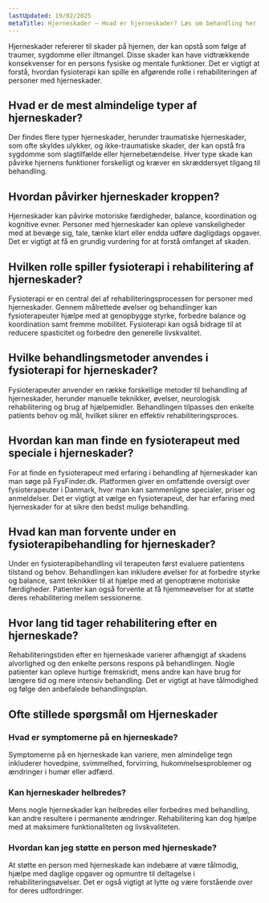 ```yaml
---
lastUpdated: 19/02/2025
metaTitle: Hjerneskader – Hvad er hjerneskader? Læs om behandling her
---
```


Hjerneskader refererer til skader på hjernen, der kan opstå som følge af traumer, sygdomme eller iltmangel. Disse skader kan have vidtrækkende konsekvenser for en persons fysiske og mentale funktioner. Det er vigtigt at forstå, hvordan fysioterapi kan spille en afgørende rolle i rehabiliteringen af personer med hjerneskader.

## Hvad er de mest almindelige typer af hjerneskader?

Der findes flere typer hjerneskader, herunder traumatiske hjerneskader, som ofte skyldes ulykker, og ikke-traumatiske skader, der kan opstå fra sygdomme som slagtilfælde eller hjernebetændelse. Hver type skade kan påvirke hjernens funktioner forskelligt og kræver en skræddersyet tilgang til behandling.

## Hvordan påvirker hjerneskader kroppen?

Hjerneskader kan påvirke motoriske færdigheder, balance, koordination og kognitive evner. Personer med hjerneskader kan opleve vanskeligheder med at bevæge sig, tale, tænke klart eller endda udføre dagligdags opgaver. Det er vigtigt at få en grundig vurdering for at forstå omfanget af skaden.

## Hvilken rolle spiller fysioterapi i rehabilitering af hjerneskader?

Fysioterapi er en central del af rehabiliteringsprocessen for personer med hjerneskader. Gennem målrettede øvelser og behandlinger kan fysioterapeuter hjælpe med at genopbygge styrke, forbedre balance og koordination samt fremme mobilitet. Fysioterapi kan også bidrage til at reducere spasticitet og forbedre den generelle livskvalitet.

## Hvilke behandlingsmetoder anvendes i fysioterapi for hjerneskader?

Fysioterapeuter anvender en række forskellige metoder til behandling af hjerneskader, herunder manuelle teknikker, øvelser, neurologisk rehabilitering og brug af hjælpemidler. Behandlingen tilpasses den enkelte patients behov og mål, hvilket sikrer en effektiv rehabiliteringsproces.

## Hvordan kan man finde en fysioterapeut med speciale i hjerneskader?

For at finde en fysioterapeut med erfaring i behandling af hjerneskader kan man søge på FysFinder.dk. Platformen giver en omfattende oversigt over fysioterapeuter i Danmark, hvor man kan sammenligne specialer, priser og anmeldelser. Det er vigtigt at vælge en fysioterapeut, der har erfaring med hjerneskader for at sikre den bedst mulige behandling.

## Hvad kan man forvente under en fysioterapibehandling for hjerneskader?

Under en fysioterapibehandling vil terapeuten først evaluere patientens tilstand og behov. Behandlingen kan inkludere øvelser for at forbedre styrke og balance, samt teknikker til at hjælpe med at genoptræne motoriske færdigheder. Patienter kan også forvente at få hjemmeøvelser for at støtte deres rehabilitering mellem sessionerne.

## Hvor lang tid tager rehabilitering efter en hjerneskade?

Rehabiliteringstiden efter en hjerneskade varierer afhængigt af skadens alvorlighed og den enkelte persons respons på behandlingen. Nogle patienter kan opleve hurtige fremskridt, mens andre kan have brug for længere tid og mere intensiv behandling. Det er vigtigt at have tålmodighed og følge den anbefalede behandlingsplan.

## Ofte stillede spørgsmål om Hjerneskader

### Hvad er symptomerne på en hjerneskade?

Symptomerne på en hjerneskade kan variere, men almindelige tegn inkluderer hovedpine, svimmelhed, forvirring, hukommelsesproblemer og ændringer i humør eller adfærd.

### Kan hjerneskader helbredes?

Mens nogle hjerneskader kan helbredes eller forbedres med behandling, kan andre resultere i permanente ændringer. Rehabilitering kan dog hjælpe med at maksimere funktionaliteten og livskvaliteten.

### Hvordan kan jeg støtte en person med hjerneskade?

At støtte en person med hjerneskade kan indebære at være tålmodig, hjælpe med daglige opgaver og opmuntre til deltagelse i rehabiliteringsøvelser. Det er også vigtigt at lytte og være forstående over for deres udfordringer.

